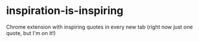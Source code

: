 # inspiration-is-inspiring
Chrome extension with inspiring quotes in every new tab (right now just one quote, but I'm on it!)
